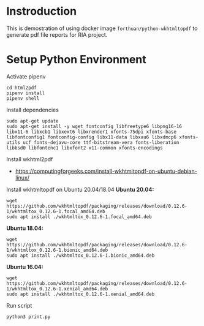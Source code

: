 # Instroduction

This is demostration of using docker image `forthuan/python-wkhtmltopdf` to generate pdf file reports for RIA project.

# Setup Python Environment

Activate pipenv

```
cd html2pdf
pipenv install
pipenv shell
```

Install dependencies
```
sudo apt-get update
sudo apt-get install -y wget fontconfig libfreetype6 libpng16-16 libx11-6 libxcb1 libxext6 libxrender1 xfonts-75dpi xfonts-base libfontconfig1 fontconfig-config libx11-data libxau6 libxdmcp6 xfonts-utils ucf fonts-dejavu-core ttf-bitstream-vera fonts-liberation libbsd0 libfontenc1 libxfont2 x11-common xfonts-encodings
```

Install wkhtml2pdf
* https://computingforgeeks.com/install-wkhtmltopdf-on-ubuntu-debian-linux/

Install wkhtmltopdf on Ubuntu 20.04/18.04
**Ubuntu 20.04:**
```
wget https://github.com/wkhtmltopdf/packaging/releases/download/0.12.6-1/wkhtmltox_0.12.6-1.focal_amd64.deb
sudo apt install ./wkhtmltox_0.12.6-1.focal_amd64.deb
```
**Ubuntu 18.04:**
```
wget https://github.com/wkhtmltopdf/packaging/releases/download/0.12.6-1/wkhtmltox_0.12.6-1.bionic_amd64.deb
sudo apt install ./wkhtmltox_0.12.6-1.bionic_amd64.deb
```
**Ubuntu 16.04:**
```
wget https://github.com/wkhtmltopdf/packaging/releases/download/0.12.6-1/wkhtmltox_0.12.6-1.xenial_amd64.deb
sudo apt install ./wkhtmltox_0.12.6-1.xenial_amd64.deb
```
Run script
```
python3 print.py
```
# 